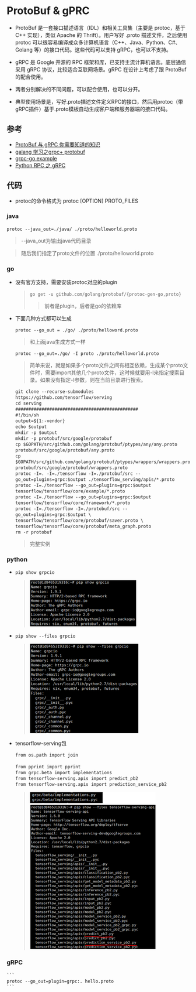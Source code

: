# ProtoBuf & gPRC
* ProtoBuf 是一套接口描述语言（IDL）和相关工具集（主要是 protoc，基于 C++ 实现），类似 Apache 的 Thrift）。用户写好 .proto 描述文件，之后使用 protoc 可以很容易编译成众多计算机语言（C++、Java、Python、C#、Golang 等）的接口代码。这些代码可以支持 gRPC，也可以不支持。

* gRPC 是 Google 开源的 RPC 框架和库，已支持主流计算机语言。底层通信采用 gRPC 协议，比较适合互联网场景。gRPC 在设计上考虑了跟 ProtoBuf 的配合使用。

* 两者分别解决的不同问题，可以配合使用，也可以分开。
* 典型使用场景是，写好.proto描述文件定义RPC的接口，然后用protoc（带gRPC插件）基于.proto模板自动生成客户端和服务器端的接口代码。

## 参考
* [ProtoBuf 与 gRPC 你需要知道的知识](https://blog.csdn.net/yeasy/article/details/52190007)
* [galang 学习之grpc+ protobuf](https://blog.csdn.net/u010278923/article/details/70130024)
* [grpc-go example](https://github.com/grpc/grpc-go/tree/master/examples)
* [Python RPC 之 gRPC](https://blog.csdn.net/coderinfo/article/details/60883030)

## 代码
* protoc的命令格式为 protoc [OPTION] PROTO_FILES

### java
  ```
  protoc --java_out=./java/ ./proto/helloworld.proto
  ```
  >--java_out为输出java代码目录  

  >随后我们指定了proto文件的位置 ./proto/helloworld.proto

### go
* 没有官方支持，需要安装protoc对应的plugin
  >`go get -u github.com/golang/protobuf/{protoc-gen-go,proto}`
  >>前者是plugin，后者是go的依赖库

* 下面几种方式都可以生成
  ```
  protoc --go_out = ./go/ ./proto/helloword.proto
  ```
  >和上面java生成方式一样
  ```
  protoc --go_out=./go/ -I proto ./proto/helloworld.proto
  ```
  >简单来说，就是如果多个proto文件之间有相互依赖，生成某个proto文件时，需要import其他几个proto文件，这时候就要用-I来指定搜索目录。如果没有指定-I参数，则在当前目录进行搜索。
  ```
  git clone --recurse-submodules https://github.com/tensorflow/serving
  cd serving
  ###############################################
  #!/bin/sh
  output=${1:-vendor}
  echo $output
  mkdir -p $output
  mkdir -p protobuf/src/google/protobuf
  cp $GOPATH/src/github.com/golang/protobuf/ptypes/any/any.proto protobuf/src/google/protobuf/any.proto
  cp $GOPATH/src/github.com/golang/protobuf/ptypes/wrappers/wrappers.proto protobuf/src/google/protobuf/wrappers.proto
  protoc -I=. -I=./tensorflow -I=./protobuf/src --go_out=plugins=grpc:$output ./tensorflow_serving/apis/*.proto
  protoc -I=./tensorflow --go_out=plugins=grpc:$output tensorflow/tensorflow/core/example/*.proto
  protoc -I=./tensorflow --go_out=plugins=grpc:$output tensorflow/tensorflow/core/framework/*.proto
  protoc -I=./tensorflow -I=./protobuf/src --go_out=plugins=grpc:$output \
  tensorflow/tensorflow/core/protobuf/saver.proto \
  tensorflow/tensorflow/core/protobuf/meta_graph.proto
  rm -r protobuf  
  ```
  >完整实例

### python
* `pip show grpcio`
  >![pip show grpcio](_images/pip-show-grpcio.png)
* `pip show --files grpcio`
  >![pip-show-files-grpcio.png](_images/pip-show-files-grpcio.png)
* tensorflow-serving包
  ```
  from os.path import join

  from pprint import pprint
  from grpc.beta import implementations
  from tensorflow-serving.apis import predict_pb2
  from tensorflow-serving.apis import prediction_service_pb2
  ```
  >![tensorflow-serving](_images/tensorflow-serving.png
  )

### gRPC
    ```
    protoc --go_out=plugin=grpc:. hello.proto
    ```